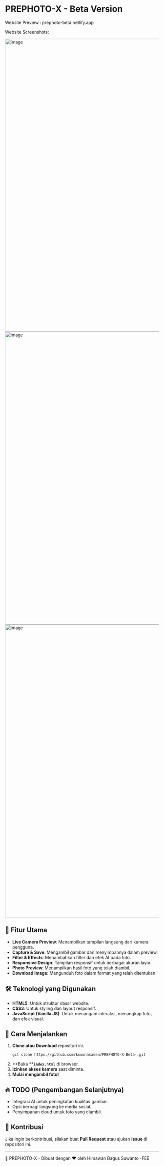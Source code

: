 # PREPHOTO-X - Beta Version

Website Preview : prephoto-beta.netlify.app

Website Screenshots:

<img width="960" alt="image" src="https://github.com/user-attachments/assets/4fab32f6-ed3d-45e0-ac11-cee00a656c46" />
<img width="960" alt="image" src="https://github.com/user-attachments/assets/113c8562-04c1-4502-aa37-573b73a2a40c" />
<img width="960" alt="image" src="https://github.com/user-attachments/assets/bed74642-0f22-4520-93bc-2d0e82185287" />

## 🚀 Fitur Utama

- **Live Camera Preview**: Menampilkan tampilan langsung dari kamera pengguna.
- **Capture & Save**: Mengambil gambar dan menyimpannya dalam preview.
- **Filter & Effects**: Menambahkan filter dan efek AI pada foto.
- **Responsive Design**: Tampilan responsif untuk berbagai ukuran layar.
- **Photo Preview**: Menampilkan hasil foto yang telah diambil.
- **Download Image**: Mengunduh foto dalam format yang telah ditentukan.

## 🛠️ Teknologi yang Digunakan

- **HTML5**: Untuk struktur dasar website.
- **CSS3**: Untuk styling dan layout responsif.
- **JavaScript (Vanilla JS)**: Untuk menangani interaksi, menangkap foto, dan efek visual.

## 📌 Cara Menjalankan

1. **Clone atau Download** repositori ini.
   ```bash
   git clone https://github.com/knownasawan/PREPHOTO-X-Beta-.git
   ```
2. \*\*Buka \*\***`index.html`** di browser.
3. **Izinkan akses kamera** saat diminta.
4. **Mulai mengambil foto!**

## 🔥 TODO (Pengembangan Selanjutnya)

- Integrasi AI untuk peningkatan kualitas gambar.
- Opsi berbagi langsung ke media sosial.
- Penyimpanan cloud untuk foto yang diambil.

## 🤝 Kontribusi

Jika ingin berkontribusi, silakan buat **Pull Request** atau ajukan **Issue** di repositori ini.

---

📌 PREPHOTO-X - Dibuat dengan ❤️ oleh Himawan Bagus Suwanto -FEE

